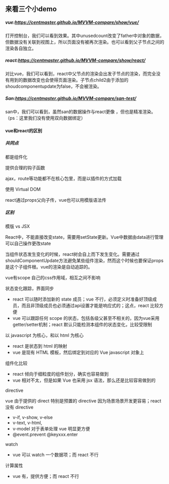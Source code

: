 ## 来看三个小demo

##### vue:<https://centmaster.github.io/MVVM-compare/show/vue/>

打开控制台，我们可以看到效果。其中unusedcount改变了father中对象的数据，但数据没有关联到视图上，所以页面没有被再次渲染。也可以看到父子节点之间的渲染各自独立。

##### react:<https://centmaster.github.io/MVVM-compare/show/react/>

对比vue，我们可以看到，react中父节点的渲染会出发子节点的渲染，而完全没有用到的数据改变也会使得页面渲染。子节点child2由于添加的shoudcomponentupdate为false，不会被渲染。

##### San:<https://centmaster.github.io/MVVM-compare/san-test/>

san中，我们可以看到，虽然san的数据操作与react更像 ，但也是精准渲染。（ps：这里我们没有使用双向数据绑定）



#### vue和react的区别

##### 共同点

都是组件化

提供合理的钩子函数

ajax，route等功能都不在核心包里，而是以插件的方式加载

使用 Virtual DOM 

react通过props父向子传，vue也可以用模版语法传

##### 区别

模版 vs JSX

React中，不能直接改变state，需要用setState更新。Vue中数据由data进行管理可以自己操作更改state

当组件状态发生变化的时候，react树会自上而下发生变化。需要通过shouldComponentUpdate方法避免某些组件渲染，然而这个时候也要保证props是这个子组件根。vue的渲染是自动追踪的。

vue有scope 自己的css作用域，相互之间不影响

状态变化跟踪，界面同步

- react 可以随时添加新的 state 成员；vue 不行，必须定义时准备好顶级成员，而且非顶级成员也必须通过api设置才能是响应式的；这点，react 比较方便 
- vue 可以跟踪任何 scope 的状态，包括各级父甚至不相关的，因为vue采用 getter/setter机制；react 默认只能检测本组件的状态变化，比较受限制 

以 javascript 为核心，和以 html 为核心

- react 是状态到 html 的映射 
- vue 是现有 HTML 模板，然后绑定到对应的 Vue javascript 对象上 

组件化比较

- react 倾向于细粒度的组件划分，确实也容易做到 
- vue 相对不太，但是如果 Vue 也采用 jsx 语法，那么还是比较容易做到的 

directive

vue 由于提供的 direct 特别是预置的 directive 因为场景场景开发更容易；react 没有 directive 

- v-if, v-show, v-else 
- v-text, v-html, 
- v-model 对于表单处理 vue 明显更方便 
- @event.prevent @keyxxx.enter 

watch

- vue 可以 watch 一个数据项；而 react 不行 

计算属性

- vue 有，提供方便；而 react 不行 



